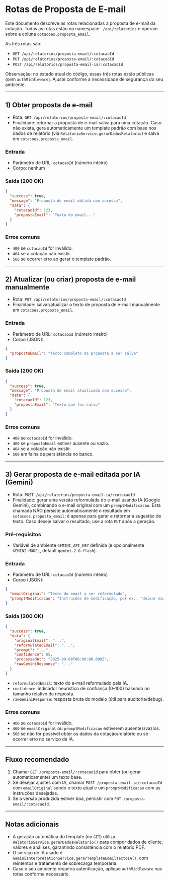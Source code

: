 # Rotas de Proposta de E-mail

Este documento descreve as rotas relacionadas à proposta de e-mail da cotação. Todas as rotas estão no namespace ` /api/relatorios` e operam sobre a coluna `cotacoes.proposta_email`.

As três rotas são:
- `GET /api/relatorios/proposta-email/:cotacaoId`
- `PUT /api/relatorios/proposta-email/:cotacaoId`
- `POST /api/relatorios/proposta-email-ia/:cotacaoId`

Observação: no estado atual do código, essas três rotas estão públicas (sem `authMiddleware`). Ajuste conforme a necessidade de segurança do seu ambiente.

---

## 1) Obter proposta de e-mail

- Rota: `GET /api/relatorios/proposta-email/:cotacaoId`
- Finalidade: retornar a proposta de e-mail salva para uma cotação. Caso não exista, gera automaticamente um template padrão com base nos dados de relatório (via `RelatorioService.gerarDadosRelatorio`) e salva em `cotacoes.proposta_email`.

### Entrada
- Parâmetro de URL: `cotacaoId` (número inteiro)
- Corpo: nenhum

### Saída (200 OK)
```json
{
  "success": true,
  "message": "Proposta de email obtida com sucesso",
  "data": {
    "cotacaoId": 123,
    "propostaEmail": "Texto do email..."
  }
}
```

### Erros comuns
- `400` se `cotacaoId` for inválido.
- `404` se a cotação não existir.
- `500` se ocorrer erro ao gerar o template padrão.

---

## 2) Atualizar (ou criar) proposta de e-mail manualmente

- Rota: `PUT /api/relatorios/proposta-email/:cotacaoId`
- Finalidade: salvar/atualizar o texto de proposta de e-mail manualmente em `cotacoes.proposta_email`.

### Entrada
- Parâmetro de URL: `cotacaoId` (número inteiro)
- Corpo (JSON):
```json
{
  "propostaEmail": "Texto completo da proposta a ser salva"
}
```

### Saída (200 OK)
```json
{
  "success": true,
  "message": "Proposta de email atualizada com sucesso",
  "data": {
    "cotacaoId": 123,
    "propostaEmail": "Texto que foi salvo"
  }
}
```

### Erros comuns
- `400` se `cotacaoId` for inválido.
- `400` se `propostaEmail` estiver ausente ou vazio.
- `404` se a cotação não existir.
- `500` em falha de persistência no banco.

---

## 3) Gerar proposta de e-mail editada por IA (Gemini)

- Rota: `POST /api/relatorios/proposta-email-ia/:cotacaoId`
- Finalidade: gerar uma versão reformulada do e-mail usando IA (Google Gemini), combinando o e-mail original com um `promptModificacao`. Esta chamada NÃO persiste automaticamente o resultado em `cotacoes.proposta_email`; é apenas para gerar e retornar a sugestão de texto. Caso deseje salvar o resultado, use a rota `PUT` após a geração.

### Pré-requisitos
- Variável de ambiente `GEMINI_API_KEY` definida (e opcionalmente `GEMINI_MODEL`, default `gemini-2.0-flash`).

### Entrada
- Parâmetro de URL: `cotacaoId` (número inteiro)
- Corpo (JSON):
```json
{
  "emailOriginal": "Texto do email a ser reformulado",
  "promptModificacao": "Instruções de modificação, por ex.: 'deixar mais formal e resumido'"
}
```

### Saída (200 OK)
```json
{
  "success": true,
  "data": {
    "originalEmail": "...",
    "reformulatedEmail": "...",
    "prompt": "...", 
    "confidence": 85,
    "processedAt": "2025-09-08T06:00:00.000Z",
    "rawGeminiResponse": "..."
  }
}
```
- `reformulatedEmail`: texto do e-mail reformulado pela IA.
- `confidence`: indicador heurístico de confiança (0–100) baseado no tamanho relativo da resposta.
- `rawGeminiResponse`: resposta bruta do modelo (útil para auditoria/debug).

### Erros comuns
- `400` se `cotacaoId` for inválido.
- `400` se `emailOriginal` ou `promptModificacao` estiverem ausentes/vazios.
- `500` se não for possível obter os dados da cotação/relatório ou se ocorrer erro no serviço de IA.

---

## Fluxo recomendado

1. Chamar `GET /proposta-email/:cotacaoId` para obter (ou gerar automaticamente) um texto base.
2. Se desejar ajustes com IA, chamar `POST /proposta-email-ia/:cotacaoId` com `emailOriginal` sendo o texto atual e um `promptModificacao` com as instruções desejadas.
3. Se a versão produzida estiver boa, persistir com `PUT /proposta-email/:cotacaoId`.

---

## Notas adicionais

- A geração automática do template (no `GET`) utiliza `RelatorioService.gerarDadosRelatorio()` para compor dados de cliente, valores e análises, garantindo consistência com o relatório PDF.
- O serviço de IA usado é `GeminiInterpretationService.gerarTemplateEmailTextoIA()`, com reintentos e tratamento de sobrecarga temporária.
- Caso o seu ambiente requeira autenticação, aplique `authMiddleware` nas rotas conforme necessário.
